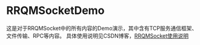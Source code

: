 # RRQMSocketDemo

 这是对于RRQMSocket中的所有内容的Demo演示，其中含有TCP服务通信框架、文件传输、RPC等内容。
 具体使用说明见CSDN博客，[RRQMSocket使用说明](https://blog.csdn.net/qq_40374647/article/details/113934527?spm=1001.2014.3001.5501)
